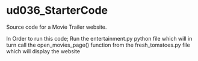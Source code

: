# ud036_StarterCode
Source code for a Movie Trailer website.

In Order to run this code; 
Run the entertainment.py python file which will in turn call the open_movies_page() function from the fresh_tomatoes.py file which will display the website
